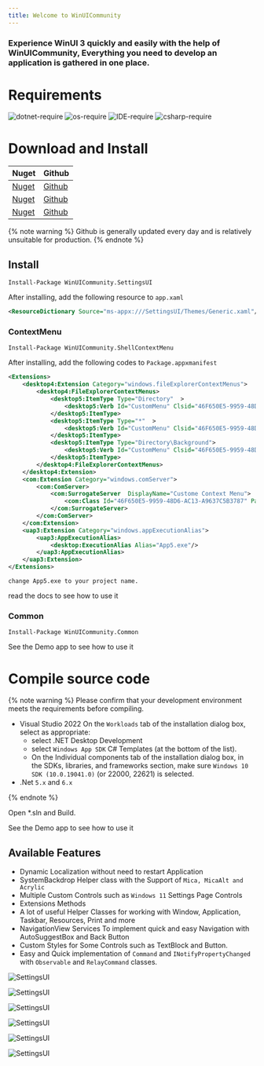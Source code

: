 ```yaml
---
title: Welcome to WinUICommunity
---
```


### Experience WinUI 3 quickly and easily with the help of WinUICommunity, Everything you need to develop an application is gathered in one place.

# Requirements

![dotnet-require](https://img.shields.io/badge/.net-%3E=6.0-brightgreen) ![os-require](https://img.shields.io/badge/OS-%3E%3D%20Windows%2010%20Build%201809-orange) ![IDE-require](https://img.shields.io/badge/IDE-vs2022-red) ![csharp-require](https://img.shields.io/badge/CSharp-Latest-yellow)

# Download and Install

|Nuget|Github|
|-|-|
|[Nuget](https://www.nuget.org/packages/WinUICommunity.SettingsUI/)|[Github](https://github.com/WinUICommunity/SettingsUI)
|[Nuget](https://www.nuget.org/packages/WinUICommunity.ShellContextMenu/)|[Github](https://github.com/WinUICommunity/ShellContextMenu)
|[Nuget](https://www.nuget.org/packages/WinUICommunity.Common)|[Github](https://github.com/WinUICommunity/Common)|


{% note warning %}
Github is generally updated every day and is relatively unsuitable for production.
{% endnote %}

## Install
```
Install-Package WinUICommunity.SettingsUI
```

After installing, add the following resource to `app.xaml`

```xml
<ResourceDictionary Source="ms-appx:///SettingsUI/Themes/Generic.xaml"/>
```

### ContextMenu
```
Install-Package WinUICommunity.ShellContextMenu
```

After installing, add the following codes to `Package.appxmanifest`

```xml
<Extensions>
    <desktop4:Extension Category="windows.fileExplorerContextMenus">
        <desktop4:FileExplorerContextMenus>
            <desktop5:ItemType Type="Directory"  >
                <desktop5:Verb Id="CustomMenu" Clsid="46F650E5-9959-48D6-AC13-A9637C5B3787" />
            </desktop5:ItemType>
            <desktop5:ItemType Type="*"  >
                <desktop5:Verb Id="CustomMenu" Clsid="46F650E5-9959-48D6-AC13-A9637C5B3787" />
            </desktop5:ItemType>
            <desktop5:ItemType Type="Directory\Background">
                <desktop5:Verb Id="CustomMenu" Clsid="46F650E5-9959-48D6-AC13-A9637C5B3787" />
            </desktop5:ItemType>
        </desktop4:FileExplorerContextMenus>
    </desktop4:Extension>
    <com:Extension Category="windows.comServer">
        <com:ComServer>
            <com:SurrogateServer  DisplayName="Custome Context Menu">
                <com:Class Id="46F650E5-9959-48D6-AC13-A9637C5B3787" Path="ContextMenuCustomHost.dll" ThreadingModel="STA"/>
            </com:SurrogateServer>
        </com:ComServer>
    </com:Extension>
    <uap3:Extension Category="windows.appExecutionAlias">
        <uap3:AppExecutionAlias>
            <desktop:ExecutionAlias Alias="App5.exe"/>
        </uap3:AppExecutionAlias>
    </uap3:Extension>
</Extensions>
```

`change App5.exe to your project name.`

read the docs to see how to use it

### Common
```
Install-Package WinUICommunity.Common
```

See the Demo app to see how to use it


# Compile source code

{% note warning %}
Please confirm that your development environment meets the requirements before compiling.
- Visual Studio 2022
    On the `Workloads` tab of the installation dialog box, select as appropriate:
    - select .NET Desktop Development
    - select `Windows App SDK` C# Templates (at the bottom of the list).
    - On the Individual components tab of the installation dialog box, in the SDKs, libraries, and frameworks section, make sure `Windows 10 SDK (10.0.19041.0)` (or 22000, 22621) is selected.
- .Net `5.x` and `6.x`

{% endnote %}

Open *.sln and Build.

See the Demo app to see how to use it

## Available Features

- Dynamic Localization without need to restart Application
- SystemBackdrop Helper class with the Support of `Mica, MicaAlt and Acrylic`
- Multiple Custom Controls such as `Windows 11` Settings Page Controls
- Extensions Methods
- A lot of useful Helper Classes for working with Window, Application, Taskbar, Resources, Print and more
- NavigationView Services To implement quick and easy Navigation with AutoSuggestBox and Back Button
- Custom Styles for Some Controls such as TextBlock and Button.
- Easy and Quick implementation of `Command` and `INotifyPropertyChanged` with `Observable` and `RelayCommand` classes.


![SettingsUI](https://raw.githubusercontent.com/ghost1372/Resources/main/SettingsUI/0.png)

![SettingsUI](https://raw.githubusercontent.com/ghost1372/Resources/main/SettingsUI/1.png)

![SettingsUI](https://raw.githubusercontent.com/ghost1372/Resources/main/SettingsUI/5.png)

![SettingsUI](https://raw.githubusercontent.com/ghost1372/Resources/main/SettingsUI/2.png)

![SettingsUI](https://raw.githubusercontent.com/ghost1372/Resources/main/SettingsUI/3.png)

![SettingsUI](https://raw.githubusercontent.com/ghost1372/Resources/main/SettingsUI/4.png)
